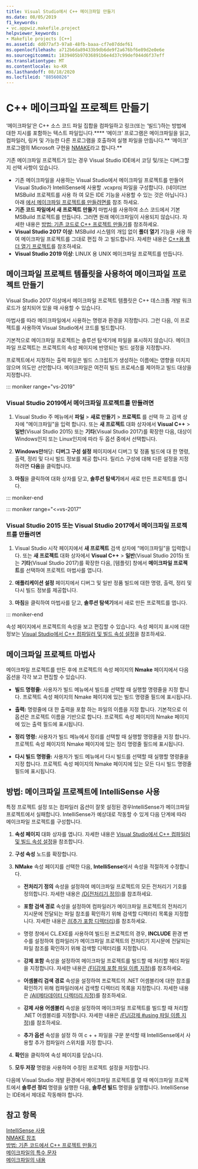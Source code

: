 ```yaml
---
title: Visual Studio에서 C++ 메이크파일 만들기
ms.date: 08/05/2019
f1_keywords:
- vc.appwiz.makefile.project
helpviewer_keywords:
- Makefile projects [C++]
ms.assetid: dd077af3-97a8-48fb-baaa-cf7e07ddef61
ms.openlocfilehash: a712b6da89433b9db6de9f2a676bf6e89d2e0e6e
ms.sourcegitcommit: 1839405b97036891b6e4d37c99def044d6f37eff
ms.translationtype: MT
ms.contentlocale: ko-KR
ms.lasthandoff: 08/18/2020
ms.locfileid: "88560826"
---
```

# <a name="create-a-c-makefile-project"></a>C++ 메이크파일 프로젝트 만들기

‘메이크파일’은 C++ 소스 코드 파일 집합을 컴파일하고 링크(또는 ‘빌드’)하는 방법에 대한 지시를 포함하는 텍스트 파일입니다.**** ‘메이크’ 프로그램은 메이크파일을 읽고, 컴파일러, 링커 및 가능한 다른 프로그램을 호출하여 실행 파일을 만듭니다.** ‘메이크’ 프로그램의 Microsoft 구현을 [NMAKE](nmake-reference.md)라고 합니다.**

기존 메이크파일 프로젝트가 있는 경우 Visual Studio IDE에서 코딩 및/또는 디버그할지 선택 사항이 있습니다.

- 기존 메이크파일을 사용하는 Visual Studio에서 메이크파일 프로젝트를 만들어 Visual Studio가 IntelliSense에 사용할 .vcxproj 파일을 구성합니다. (네이티브 MSBuild 프로젝트를 사용 하 여 모든 IDE 기능을 사용할 수 있는 것은 아닙니다.) 아래 [에서 메이크파일 프로젝트를 만들려면를](#create_a_makefile_project) 참조 하세요.
- **기존 코드 파일에서 새 프로젝트 만들기** 마법사를 사용하여 소스 코드에서 기본 MSBuild 프로젝트를 만듭니다. 그러면 원래 메이크파일이 사용되지 않습니다. 자세한 내용은 [방법: 기존 코드로 C++ 프로젝트 만들기](../how-to-create-a-cpp-project-from-existing-code.md)를 참조하세요.
- **Visual Studio 2017 이상**: MSBuild 시스템의 개입 없이 **폴더 열기** 기능을 사용 하 여 메이크파일 프로젝트를 그대로 편집 하 고 빌드합니다. 자세한 내용은 [C++용 폴더 열기 프로젝트](../open-folder-projects-cpp.md)를 참조하세요.
- **Visual Studio 2019 이상**: LINUX 용 UNIX 메이크파일 프로젝트를 만듭니다.

## <a name="a-namecreate_a_makefile_project-to-create-a-makefile-project-with-the-makefile-project-template"></a><a name="create_a_makefile_project"> 메이크파일 프로젝트 템플릿을 사용하여 메이크파일 프로젝트 만들기

Visual Studio 2017 이상에서 메이크파일 프로젝트 템플릿은 C++ 데스크톱 개발 워크로드가 설치되어 있을 때 사용할 수 있습니다.

마법사를 따라 메이크파일에서 사용하는 명령과 환경을 지정합니다. 그런 다음, 이 프로젝트를 사용하여 Visual Studio에서 코드를 빌드합니다.

기본적으로 메이크파일 프로젝트는 솔루션 탐색기에 파일을 표시하지 않습니다. 메이크파일 프로젝트는 프로젝트의 속성 페이지에 반영되는 빌드 설정을 지정합니다.

프로젝트에서 지정하는 출력 파일은 빌드 스크립트가 생성하는 이름에는 영향을 미치지 않으며 의도만 선언합니다. 메이크파일은 여전히 빌드 프로세스를 제어하고 빌드 대상을 지정합니다.

::: moniker range="vs-2019"

### <a name="to-create-a-makefile-project-in-visual-studio-2019"></a>Visual Studio 2019에서 메이크파일 프로젝트를 만들려면

1. Visual Studio 주 메뉴에서 **파일**  >  **새로 만들기**  >  **프로젝트** 를 선택 하 고 검색 상자에 "메이크파일"을 입력 합니다. 또는 **새 프로젝트** 대화 상자에서 **Visual C++** > **일반**(Visual Studio 2015) 또는 **기타**(Visual Studio 2017)를 확장한 다음, 대상이 Windows인지 또는 Linux인지에 따라 두 옵션 중에서 선택합니다.

1. **Windows만**해당: **디버그 구성 설정** 페이지에서 디버그 및 정품 빌드에 대 한 명령, 출력, 정리 및 다시 빌드 정보를 제공 합니다. 릴리스 구성에 대해 다른 설정을 지정하려면 **다음**을 클릭합니다.

1. **마침**을 클릭하여 대화 상자를 닫고, **솔루션 탐색기**에서 새로 만든 프로젝트를 엽니다.

::: moniker-end

::: moniker range="<=vs-2017"

### <a name="to-create-a-makefile-project-in-visual-studio-2015-or-visual-studio-2017"></a>Visual Studio 2015 또는 Visual Studio 2017에서 메이크파일 프로젝트를 만들려면

1. Visual Studio 시작 페이지에서 **새 프로젝트** 검색 상자에 “메이크파일”을 입력합니다. 또는 **새 프로젝트** 대화 상자에서 **Visual C++** > **일반**(Visual Studio 2015) 또는 **기타**(Visual Studio 2017)를 확장한 다음, [템플릿] 창에서 **메이크파일 프로젝트**를 선택하여 프로젝트 마법사를 엽니다.

1. **애플리케이션 설정** 페이지에서 디버그 및 일반 정품 빌드에 대한 명령, 출력, 정리 및 다시 빌드 정보를 제공합니다.

1. **마침**을 클릭하여 마법사를 닫고, **솔루션 탐색기**에서 새로 만든 프로젝트를 엽니다.

::: moniker-end

속성 페이지에서 프로젝트의 속성을 보고 편집할 수 있습니다. 속성 페이지 표시에 대한 정보는 [Visual Studio에서 C++ 컴파일러 및 빌드 속성 설정](../working-with-project-properties.md)을 참조하세요.

## <a name="makefile-project-wizard"></a>메이크파일 프로젝트 마법사

메이크파일 프로젝트를 만든 후에 프로젝트의 속성 페이지의 **Nmake** 페이지에서 다음 옵션을 각각 보고 편집할 수 있습니다.

- **빌드 명령줄:** 사용자가 빌드 메뉴에서 빌드를 선택할 때 실행할 명령줄을 지정 합니다. 프로젝트 속성 페이지의 Nmake 페이지에 있는 빌드 명령줄 필드에 표시됩니다.

- **출력:** 명령줄에 대 한 출력을 포함 하는 파일의 이름을 지정 합니다. 기본적으로 이 옵션은 프로젝트 이름을 기반으로 합니다. 프로젝트 속성 페이지의 Nmake 페이지에 있는 출력 필드에 표시됩니다.

- **정리 명령:** 사용자가 빌드 메뉴에서 정리를 선택할 때 실행할 명령줄을 지정 합니다. 프로젝트 속성 페이지의 Nmake 페이지에 있는 정리 명령줄 필드에 표시됩니다.

- **다시 빌드 명령줄:** 사용자가 빌드 메뉴에서 다시 빌드를 선택할 때 실행할 명령줄을 지정 합니다. 프로젝트 속성 페이지의 Nmake 페이지에 있는 모든 다시 빌드 명령줄 필드에 표시됩니다.

## <a name="how-to-enable-intellisense-for-makefile-projects"></a>방법: 메이크파일 프로젝트에 IntelliSense 사용

특정 프로젝트 설정 또는 컴파일러 옵션이 잘못 설정된 경우IntelliSense가 메이크파일 프로젝트에서 실패합니다. IntelliSense가 예상대로 작동할 수 있게 다음 단계에 따라 메이크파일 프로젝트를 구성합니다.

1. **속성 페이지** 대화 상자를 엽니다. 자세한 내용은 [Visual Studio에서 C++ 컴파일러 및 빌드 속성 설정](../working-with-project-properties.md)을 참조합니다.

1. **구성 속성** 노드를 확장합니다.

1. **NMake** 속성 페이지를 선택한 다음, **IntelliSense**에서 속성을 적절하게 수정합니다.

   - **전처리기 정의** 속성을 설정하여 메이크파일 프로젝트의 모든 전처리기 기호를 정의합니다. 자세한 내용은 [/D(전처리기 정의)](d-preprocessor-definitions.md)를 참조하세요.

   - **포함 검색 경로** 속성을 설정하여 컴파일러가 메이크파일 프로젝트의 전처리기 지시문에 전달되는 파일 참조를 확인하기 위해 검색할 디렉터리 목록을 지정합니다. 자세한 내용은 [/I(추가 포함 디렉터리)](i-additional-include-directories.md)를 참조하세요.

   - 명령 창에서 CL.EXE를 사용하여 빌드된 프로젝트의 경우, **INCLUDE** 환경 변수를 설정하여 컴파일러가 메이크파일 프로젝트의 전처리기 지시문에 전달되는 파일 참조를 확인하기 위해 검색할 디렉터리를 지정합니다.

   - **강제 포함** 속성을 설정하여 메이크파일 프로젝트를 빌드할 때 처리할 헤더 파일을 지정합니다. 자세한 내용은 [/FI(강제 포함 파일 이름 지정)](fi-name-forced-include-file.md)를 참조하세요.

   - **어셈블리 검색 경로** 속성을 설정하여 프로젝트의 .NET 어셈블리에 대한 참조를 확인하기 위해 컴파일러에서 검색할 디렉터리 목록을 지정합니다. 자세한 내용은 [/AI(메타데이터 디렉터리 지정)](ai-specify-metadata-directories.md)를 참조하세요.

   - **강제 사용 어셈블리** 속성을 설정하여 메이크파일 프로젝트를 빌드할 때 처리할 .NET 어셈블리를 지정합니다. 자세한 내용은 [/FU(강제 #using 파일 이름 지정)](fu-name-forced-hash-using-file.md)를 참조하세요.

   - **추가 옵션** 속성을 설정 하 여 c + + 파일을 구문 분석할 때 IntelliSense에서 사용할 추가 컴파일러 스위치를 지정 합니다.

1. **확인**을 클릭하여 속성 페이지를 닫습니다.

1. **모두 저장** 명령을 사용하여 수정된 프로젝트 설정을 저장합니다.

다음에 Visual Studio 개발 환경에서 메이크파일 프로젝트를 열 때 메이크파일 프로젝트에서 **솔루션 정리** 명령을 실행한 다음, **솔루션 빌드** 명령을 실행합니다. IntelliSense는 IDE에서 제대로 작동해야 합니다.

## <a name="see-also"></a>참고 항목

[IntelliSense 사용](/visualstudio/ide/using-intellisense)<br>
[NMAKE 참조](nmake-reference.md)<br>
[방법: 기존 코드에서 C++ 프로젝트 만들기](../how-to-create-a-cpp-project-from-existing-code.md)<br>
[메이크파일의 특수 문자](special-characters-in-a-makefile.md)<br/>
[메이크파일의 내용](contents-of-a-makefile.md)<br/>
